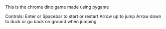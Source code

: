 This is the chrome dino game made using pygame

Controls:
Enter or Spacebar to start or restart
Arrow up to jump
Arrow down to duck or go back on ground when jumping